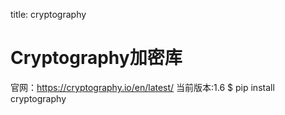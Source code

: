 title: cryptography 

#  Cryptography加密库 
官网：https://cryptography.io/en/latest/
当前版本:1.6
$ pip install cryptography

